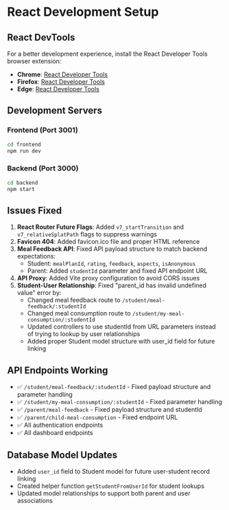 # React Development Setup

## React DevTools

For a better development experience, install the React Developer Tools browser extension:

- **Chrome**: [React Developer Tools](https://chrome.google.com/webstore/detail/react-developer-tools/fmkadmapgofadopljbjfkapdkoienihi)
- **Firefox**: [React Developer Tools](https://addons.mozilla.org/en-US/firefox/addon/react-devtools/)
- **Edge**: [React Developer Tools](https://microsoftedge.microsoft.com/addons/detail/react-developer-tools/gpphkfbcpidddadnkolkpfckpihlkkil)

## Development Servers

### Frontend (Port 3001)
```bash
cd frontend
npm run dev
```

### Backend (Port 3000)  
```bash
cd backend
npm start
```

## Issues Fixed

1. **React Router Future Flags**: Added `v7_startTransition` and `v7_relativeSplatPath` flags to suppress warnings
2. **Favicon 404**: Added favicon.ico file and proper HTML reference
3. **Meal Feedback API**: Fixed API payload structure to match backend expectations:
   - Student: `mealPlanId`, `rating`, `feedback`, `aspects`, `isAnonymous`
   - Parent: Added `studentId` parameter and fixed API endpoint URL
4. **API Proxy**: Added Vite proxy configuration to avoid CORS issues
5. **Student-User Relationship**: Fixed "parent_id has invalid undefined value" error by:
   - Changed meal feedback route to `/student/meal-feedback/:studentId`
   - Changed meal consumption route to `/student/my-meal-consumption/:studentId`
   - Updated controllers to use studentId from URL parameters instead of trying to lookup by user relationships
   - Added proper Student model structure with user_id field for future linking

## API Endpoints Working

- ✅ `/student/meal-feedback/:studentId` - Fixed payload structure and parameter handling
- ✅ `/student/my-meal-consumption/:studentId` - Fixed parameter handling
- ✅ `/parent/meal-feedback` - Fixed payload structure and studentId
- ✅ `/parent/child-meal-consumption` - Fixed endpoint URL
- ✅ All authentication endpoints
- ✅ All dashboard endpoints

## Database Model Updates

- Added `user_id` field to Student model for future user-student record linking
- Created helper function `getStudentFromUserId` for student lookups
- Updated model relationships to support both parent and user associations
